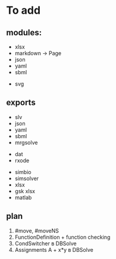 # To add

## modules:

+ xlsx
+ markdown -> Page
+ json
+ yaml
+ sbml
- svg

## exports

+ slv
+ json
+ yaml
+ sbml
+ mrgsolve
- dat
- rxode
+ simbio
+ simsolver
+ xlsx
+ gsk xlsx
+ matlab

## plan

1. #move, #moveNS
1. FunctionDefinition + function checking
1. CondSwitcher в DBSolve
1. Assignments A + x*y в DBSolve

